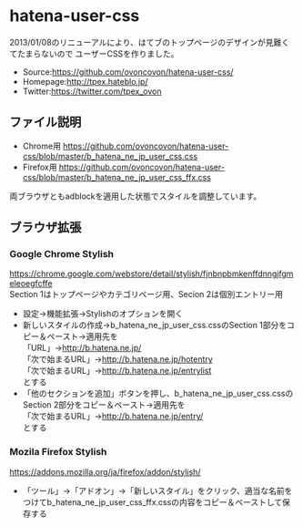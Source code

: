 hatena-user-css
===============
2013/01/08のリニューアルにより、はてブのトップページのデザインが見難くてたまらないので
ユーザーCSSを作りました。  
  
* Source:https://github.com/ovoncovon/hatena-user-css/
* Homepage:http://tpex.hateblo.jp/
* Twitter:https://twitter.com/tpex_ovon  

ファイル説明
--------
* Chrome用 https://github.com/ovoncovon/hatena-user-css/blob/master/b_hatena_ne_jp_user_css.css  
* Firefox用 https://github.com/ovoncovon/hatena-user-css/blob/master/b_hatena_ne_jp_user_css_ffx.css  

両ブラウザともadblockを適用した状態でスタイルを調整しています。

ブラウザ拡張
--------
### Google Chrome Stylish

https://chrome.google.com/webstore/detail/stylish/fjnbnpbmkenffdnngjfgmeleoegfcffe  
Section 1はトップページやカテゴリページ用、Secion 2は個別エントリー用  

* 設定→機能拡張→Stylishのオプションを開く  
* 新しいスタイルの作成→b_hatena_ne_jp_user_css.cssのSection 1部分をコピー＆ペースト→適用先を  
「URL」→http://b.hatena.ne.jp/  
「次で始まるURL」→http://b.hatena.ne.jp/hotentry  
「次で始まるURL」→http://b.hatena.ne.jp/entrylist  
とする  
* 「他のセクションを追加」ボタンを押し、b_hatena_ne_jp_user_css.cssのSection 2部分をコピー＆ペースト→適用先を  
「次で始まるURL」→http://b.hatena.ne.jp/entry/  
とする  

### Mozila Firefox Stylish

https://addons.mozilla.org/ja/firefox/addon/stylish/  
* 「ツール」→「アドオン」→「新しいスタイル」をクリック、適当な名前をつけてb_hatena_ne_jp_user_css_ffx.cssの内容をコピー＆ペーストして保存する
